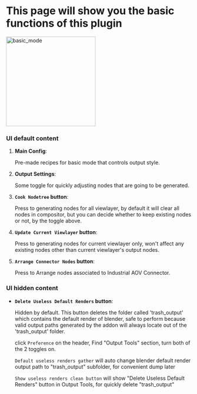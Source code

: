 # This page will show you the basic functions of this plugin
<img width="243" alt="basic_mode" src="https://github.com/user-attachments/assets/277fb64b-c135-47f4-9cef-7c9736c90133" />

### **UI default content**
1. **Main Config**: 

    Pre-made recipes for basic mode that controls output style.
2. **Output Settings**: 

    Some toggle for quickly adjusting nodes that are going to be generated.
3. **`Cook Nodetree` button**: 

    Press to generating nodes for all viewlayer, by default it will clear all nodes in compositor, but you can decide whether to keep existing nodes or not, by the toggle above.
4. **`Update Current Viewlayer` button**: 

    Press to generating nodes for current viewlayer only, won't affect any existing nodes other than current viewlayer's output nodes. 
5. **`Arrange Connector Nodes` button**: 

    Press to Arrange nodes associated to Industrial AOV Connector. 
### **UI hidden content**
- **`Delete Useless Default Renders` button**: 

    Hidden by default. This button deletes the folder called 'trash_output' which contains the default render of blender, safe to perform because valid output paths generated by the addon will always locate out of the 'trash_output' folder. 
    
    click `Preference` on the header, Find "Output Tools" section, turn both of the 2 toggles on. 

    `Default useless renders gather` will auto change blender default render output path to "trash_output" subfolder, for convenient dump later

    `Show useless renders clean button` will show "Delete Useless Default Renders" button in Output Tools, for quickly delete "trash_output"
